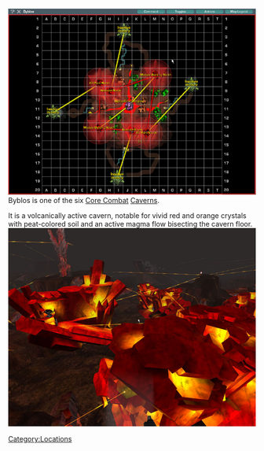 ![](images/ByblosMap.jpg "fig:ByblosMap.jpg") Byblos is one of the six [Core
Combat](Core_Combat "wikilink") [Caverns](Caverns "wikilink").

It is a volcanically active cavern, notable for vivid red and orange
crystals with peat-colored soil and an active magma flow bisecting the
cavern floor. ![](images/Byblos_aerial.jpg "fig:Byblos_aerial.jpg")

[Category:Locations](Category:Locations "wikilink")

